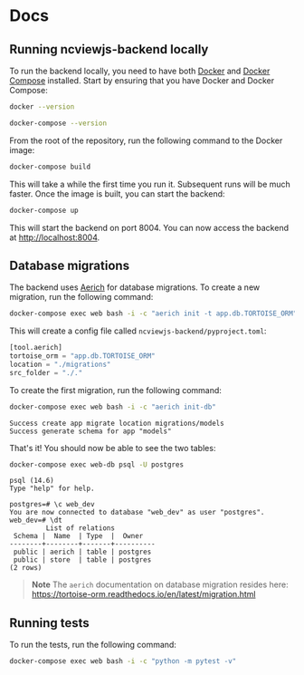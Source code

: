 # Docs

## Running ncviewjs-backend locally

To run the backend locally, you need to have both [Docker](https://docs.docker.com/get-docker/) and [Docker Compose](https://docs.docker.com/compose/) installed. Start by ensuring that you have Docker and Docker Compose:

```bash
docker --version

docker-compose --version
```

From the root of the repository, run the following command to the Docker image:

```bash
docker-compose build
```

This will take a while the first time you run it. Subsequent runs will be much faster.
Once the image is built, you can start the backend:

```bash
docker-compose up
```

This will start the backend on port 8004. You can now access the backend at <http://localhost:8004>.

## Database migrations

The backend uses [Aerich](https://github.com/tortoise/aerich) for database migrations. To create a new migration, run the following command:

```bash
docker-compose exec web bash -i -c "aerich init -t app.db.TORTOISE_ORM"
```

This will create a config file called `ncviewjs-backend/pyproject.toml`:

```python
[tool.aerich]
tortoise_orm = "app.db.TORTOISE_ORM"
location = "./migrations"
src_folder = "./."
```

To create the first migration, run the following command:

```bash
docker-compose exec web bash -i -c "aerich init-db"
```

```console
Success create app migrate location migrations/models
Success generate schema for app "models"
```

That's it! You should now be able to see the two tables:

```bash
docker-compose exec web-db psql -U postgres
```

```console
psql (14.6)
Type "help" for help.

postgres=# \c web_dev
You are now connected to database "web_dev" as user "postgres".
web_dev=# \dt
         List of relations
 Schema |  Name  | Type  |  Owner
--------+--------+-------+----------
 public | aerich | table | postgres
 public | store  | table | postgres
(2 rows)
```

> **Note**
> The `aerich` documentation on database migration resides here: <https://tortoise-orm.readthedocs.io/en/latest/migration.html>

## Running tests

To run the tests, run the following command:

```bash
docker-compose exec web bash -i -c "python -m pytest -v"
```
